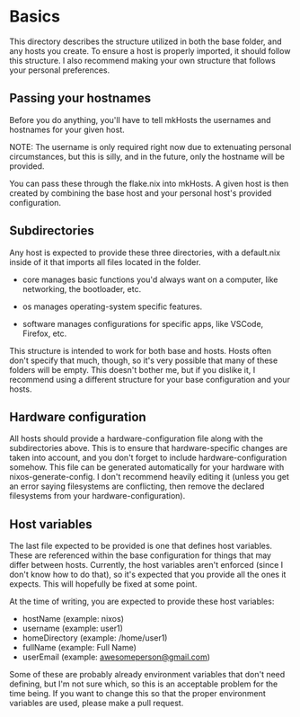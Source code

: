 # Basics
This directory describes the structure utilized in both the base folder, and any hosts you create. To ensure a host is properly imported, it should follow this structure. I also recommend making your own structure that follows your personal preferences.

## Passing your hostnames
Before you do anything, you'll have to tell mkHosts the usernames and hostnames for your given host.

NOTE: The username is only required right now due to extenuating personal circumstances, but this is silly, and in the future, only the hostname will be provided.

You can pass these through the flake.nix into mkHosts. A given host is then created by combining the base host and your personal host's provided configuration.

## Subdirectories

Any host is expected to provide these three directories, with a default.nix inside of it that imports all files located in the folder.

- core manages basic functions you'd always want on a computer, like networking, the bootloader, etc.

- os manages operating-system specific features.

- software manages configurations for specific apps, like VSCode, Firefox, etc.

This structure is intended to work for both base and hosts. Hosts often don't specify that much, though, so it's very possible that many of these folders will be empty. This doesn't bother me, but if you dislike it, I recommend using a different structure for your base configuration and your hosts.

## Hardware configuration
All hosts should provide a hardware-configuration file along with the subdirectories above. This is to ensure that hardware-specific changes are taken into account, and you don't forget to include hardware-configuration somehow. This file can be generated automatically for your hardware with nixos-generate-config. I don't recommend heavily editing it (unless you get an error saying filesystems are conflicting, then remove the declared filesystems from your hardware-configuration).

## Host variables
The last file expected to be provided is one that defines host variables. These are referenced within the base configuration for things that may differ between hosts. Currently, the host variables aren't enforced (since I don't know how to do that), so it's expected that you provide all the ones it expects. This will hopefully be fixed at some point.

At the time of writing, you are expected to provide these host variables:
- hostName (example: nixos)
- username (example: user1)
- homeDirectory (example: /home/user1)
- fullName (example: Full Name)
- userEmail (example: awesomeperson@gmail.com)

Some of these are probably already environment variables that don't need defining, but I'm not sure which, so this is an acceptable problem for the time being. If you want to change this so that the proper environment variables are used, please make a pull request. 